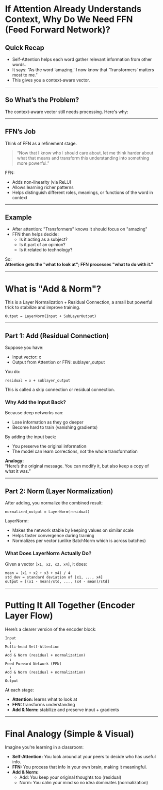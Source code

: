 # If Attention Already Understands Context, Why Do We Need FFN (Feed Forward Network)?

## Quick Recap

- Self-Attention helps each word gather relevant information from other words.
- It says: “As the word ‘amazing,’ I now know that ‘Transformers’ matters most to me.”
- This gives you a context-aware vector.

---

## So What’s the Problem?

The context-aware vector still needs processing. Here's why:

---

## FFN’s Job

Think of FFN as a refinement stage.

> “Now that I know who I should care about, let me think harder about what that means and transform this understanding into something more powerful.”

FFN:

- Adds non-linearity (via ReLU)
- Allows learning richer patterns
- Helps distinguish different roles, meanings, or functions of the word in context

---

## Example

- After attention: "Transformers" knows it should focus on "amazing"
- FFN then helps decide:
    - Is it acting as a subject?
    - Is it part of an opinion?
    - Is it related to technology?

So:  
**Attention gets the "what to look at"; FFN processes "what to do with it."**

---

# What is "Add & Norm"?

This is a Layer Normalization + Residual Connection, a small but powerful trick to stabilize and improve training.

```
Output = LayerNorm(Input + SubLayerOutput)
```

---

## Part 1: Add (Residual Connection)

Suppose you have:

- Input vector: x
- Output from Attention or FFN: sublayer_output

You do:

```
residual = x + sublayer_output
```

This is called a skip connection or residual connection.

### Why Add the Input Back?

Because deep networks can:

- Lose information as they go deeper
- Become hard to train (vanishing gradients)

By adding the input back:

- You preserve the original information
- The model can learn corrections, not the whole transformation

**Analogy:**  
“Here’s the original message. You can modify it, but also keep a copy of what it was.”

---

## Part 2: Norm (Layer Normalization)

After adding, you normalize the combined result:

```
normalized_output = LayerNorm(residual)
```

LayerNorm:

- Makes the network stable by keeping values on similar scale
- Helps faster convergence during training
- Normalizes per vector (unlike BatchNorm which is across batches)

### What Does LayerNorm Actually Do?

Given a vector `[x1, x2, x3, x4]`, it does:

```
mean = (x1 + x2 + x3 + x4) / 4
std_dev = standard deviation of [x1, ..., x4]
output = [(x1 - mean)/std, ..., (x4 - mean)/std]
```

---

# Putting It All Together (Encoder Layer Flow)

Here’s a clearer version of the encoder block:

```
Input
  ↓
Multi-head Self-Attention
  ↓
Add & Norm (residual + normalization)
  ↓
Feed Forward Network (FFN)
  ↓
Add & Norm (residual + normalization)
  ↓
Output
```

At each stage:

- **Attention:** learns what to look at
- **FFN:** transforms understanding
- **Add & Norm:** stabilize and preserve input + gradients

---

# Final Analogy (Simple & Visual)

Imagine you're learning in a classroom:

- **Self-Attention:** You look around at your peers to decide who has useful info.
- **FFN:** You process that info in your own brain, making it meaningful.
- **Add & Norm:**
    - Add: You keep your original thoughts too (residual)
    - Norm: You calm your mind so no idea dominates (normalization)
